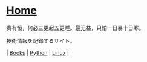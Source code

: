 # [Home](https://shinkoryo.github.io)

贵有恒，何必三更起五更睡。最无益，只怕一日暴十日寒。

技術情報を記録するサイト。

| [Books](./book/books_index.md) | [Python](./python/python_index.md) | [Linux](./linux/linux_index.md) |

